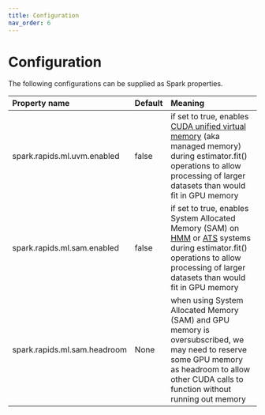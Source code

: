 ```yaml
---
title: Configuration
nav_order: 6
---
```

# Configuration

The following configurations can be supplied as Spark properties.

| Property name                  | Default | Meaning                                                                                                                                                                                                                                                                                                                                                                                        |
|:-------------------------------|:--------|:-----------------------------------------------------------------------------------------------------------------------------------------------------------------------------------------------------------------------------------------------------------------------------------------------------------------------------------------------------------------------------------------------|
| spark.rapids.ml.uvm.enabled    | false   | if set to true, enables [CUDA unified virtual memory](https://developer.nvidia.com/blog/unified-memory-cuda-beginners/) (aka managed memory) during estimator.fit() operations to allow processing of larger datasets than would fit in GPU memory                                                                                                                                             |
| spark.rapids.ml.sam.enabled    | false   | if set to true, enables System Allocated Memory (SAM) on [HMM](https://developer.nvidia.com/blog/simplifying-gpu-application-development-with-heterogeneous-memory-management/) or [ATS](https://developer.nvidia.com/blog/nvidia-grace-hopper-superchip-architecture-in-depth/) systems during estimator.fit() operations to allow processing of larger datasets than would fit in GPU memory |
| spark.rapids.ml.sam.headroom   | None    | when using System Allocated Memory (SAM) and GPU memory is oversubscribed, we may need to reserve some GPU memory as headroom to allow other CUDA calls to function without running out memory                                                                                                                                                                                                 |

